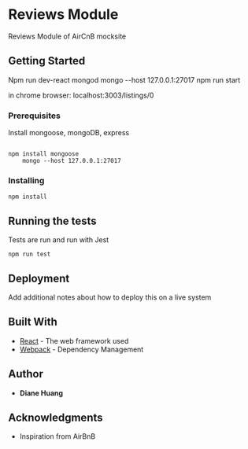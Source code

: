 # Reviews Module

Reviews Module of AirCnB mocksite

## Getting Started

Npm run dev-react
mongod
mongo --host 127.0.0.1:27017
npm run start

in chrome browser: localhost:3003/listings/0

### Prerequisites

Install mongoose, mongoDB, express

```

npm install mongoose
	mongo --host 127.0.0.1:27017

```

### Installing

```
npm install 

```

## Running the tests

Tests are run and run with Jest
```
npm run test
```

## Deployment

Add additional notes about how to deploy this on a live system

## Built With

* [React]() - The web framework used
* [Webpack]() - Dependency Management

## Author

* **Diane Huang**

## Acknowledgments

* Inspiration from AirBnB


